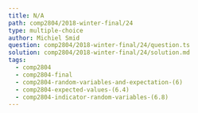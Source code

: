```yaml
---
title: N/A
path: comp2804/2018-winter-final/24
type: multiple-choice
author: Michiel Smid
question: comp2804/2018-winter-final/24/question.ts
solution: comp2804/2018-winter-final/24/solution.md
tags:
  - comp2804
  - comp2804-final
  - comp2804-random-variables-and-expectation-(6)
  - comp2804-expected-values-(6.4)
  - comp2804-indicator-random-variables-(6.8)
---
```

